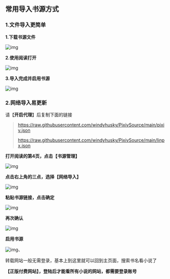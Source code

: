 ## 常用导入书源方式

### 1.文件导入更简单

**1.下载书源文件**

![img](https://telegra.ph/file/89158b0737152305185cc.png)

**2.使用阅读打开**

![img](https://telegra.ph/file/d4eb75fe6d8cfc4d434c1.png)

**3.导入完成并启用书源**

![img](https://telegra.ph/file/bb3c9457f21b4be72f878.png)



### 2.网络导入易更新

请【**开启代理**】后复制下面的链接

> https://raw.githubusercontent.com/windyhusky/PixivSource/main/pixiv.json
> 
> https://raw.githubusercontent.com/windyhusky/PixivSource/main/linpx.json

**打开阅读的第4页，点击【书源管理】**

![img](https://telegra.ph/file/d07ec9ee37e2c47fc0ebc.png)


**点击右上角的三点，选择【网络导入】**

![img](https://telegra.ph/file/34efbe9aaa606cc494ee9.png)


**粘贴书源链接，点击确定**

![img](https://telegra.ph/file/3e2e96313db44315574da.png)


**再次确认**

![img](https://telegra.ph/file/31a6d4be7e497ab6b01ce.png)


**启用书源**

![img](https://telegra.ph/file/7b866f92fa9b556818206.png)、

转载网站一般无需登录，基本上到这里就可以回到主页面，搜索书名看小说了

**【正版付费网站】，登陆后才能看所有小说的网站，都需要登录账号**

